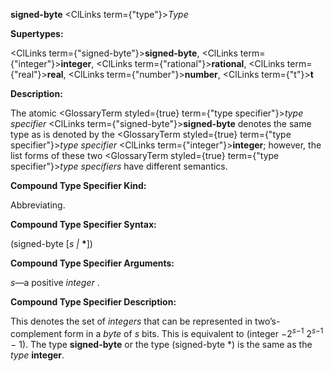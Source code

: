 **signed-byte** <ClLinks  term={"type"}><i>Type</i></ClLinks> 



**Supertypes:** 



<ClLinks  term={"signed-byte"}><b>signed-byte</b></ClLinks>, <ClLinks  term={"integer"}><b>integer</b></ClLinks>, <ClLinks  term={"rational"}><b>rational</b></ClLinks>, <ClLinks  term={"real"}><b>real</b></ClLinks>, <ClLinks  term={"number"}><b>number</b></ClLinks>, <ClLinks  term={"t"}><b>t</b></ClLinks> 



**Description:** 



The atomic <GlossaryTerm styled={true} term={"type specifier"}><i>type specifier</i></GlossaryTerm> <ClLinks  term={"signed-byte"}><b>signed-byte</b></ClLinks> denotes the same type as is denoted by the <GlossaryTerm styled={true} term={"type specifier"}><i>type specifier</i></GlossaryTerm> <ClLinks  term={"integer"}><b>integer</b></ClLinks>; however, the list forms of these two <GlossaryTerm styled={true} term={"type specifier"}><i>type specifiers</i></GlossaryTerm> have different semantics. 







 



 



**Compound Type Specifier Kind:** 



Abbreviating. 



**Compound Type Specifier Syntax:** 



(signed-byte [*s |* **\***]) 



**Compound Type Specifier Arguments:** 



*s*—a positive *integer* . 



**Compound Type Specifier Description:** 



This denotes the set of <i>integers</i> that can be represented in two’s-complement form in a <i>byte</i> of <i>s</i> bits. This is equivalent to (integer <i>−</i>2<sup><i>s−</i>1</sup> 2<sup><i>s−</i>1</sup> <i>−</i> 1). The type <b>signed-byte</b> or the type (signed-byte *) is the same as the <i>type</i> <b>integer</b>. 



